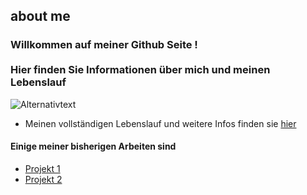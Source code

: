 ## about me 
### Willkommen auf meiner Github Seite ! </br></br>Hier finden Sie Informationen  über mich und meinen Lebenslauf  </br>

![Alternativtext](Panorama_Tierpark.jpg")

- Meinen vollständigen Lebenslauf  und weitere Infos finden sie  [hier](https://google.com)

#### Einige meiner bisherigen Arbeiten sind 
- [Projekt 1](https://github.com/ahmad1810/code.ver2)
- [Projekt 2](https://github.com/ahmad1810/code-ver)

</br>
</br>

